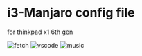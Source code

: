 # i3-Manjaro config file
for thinkpad x1 6th gen

![fetch](https://i.imgur.com/By0SHUz.png)
![vscode](https://i.imgur.com/MVSP4mb.png)
![music](https://i.imgur.com/j12MRh3.png)
